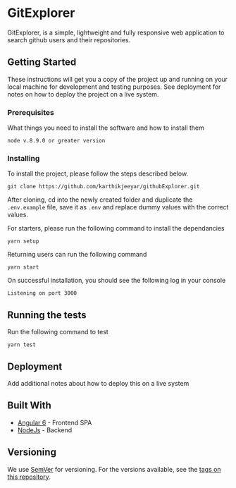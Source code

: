 # GitExplorer

GitExplorer, is a simple, lightweight and fully responsive web application to search github users and their repositories.

## Getting Started

These instructions will get you a copy of the project up and running on your local machine for development and testing purposes. See deployment for notes on how to deploy the project on a live system.

### Prerequisites

What things you need to install the software and how to install them

```
node v.8.9.0 or greater version
```

### Installing

To install the project, please follow the steps described below.

```
git clone https://github.com/karthikjeeyar/githubExplorer.git
```
After cloning, cd into the newly created folder and duplicate the `.env.example` file, save it as `.env` and replace dummy values with the correct values.

 For starters, please run the following command to install the dependancies

```
yarn setup
```

 Returning users can run the following command

```
yarn start
```

On successful installation, you should see the following log in your console

```
Listening on port 3000
```

## Running the tests

Run the following command to test

```
yarn test
```

## Deployment

Add additional notes about how to deploy this on a live system

## Built With

* [Angular 6](https://angular.io/) - Frontend SPA
* [NodeJs](https://nodejs.org/en/) - Backend


## Versioning

We use [SemVer](http://semver.org/) for versioning. For the versions available, see the [tags on this repository](https://github.com/your/project/tags).
